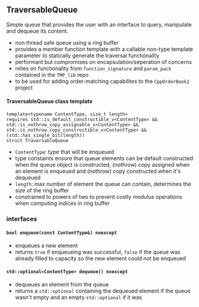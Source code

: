 ## TraversableQueue
Simple queue that provides the user with an interface to query, manipulate and dequeue its content.

- non thread safe queue using a ring buffer
- provides a member function template with a callable non-type template parameter to statically generate the traversal functionality
- performant but compromises on encapsulation/seperation of concerns
- relies on functionality from `function_signature` and `param_pack` contained in the `TMP_lib` repo
- to be used for adding order-matching capabilites to the `CppOrderBook2` project

#### TraversableQueue class template
`template<typename ContentType, size_t length>`<br>
`requires std::is_default_constructible_v<ContentType> && std::is_nothrow_copy_assignable_v<ContentType> &&`<br> `std::is_nothrow_copy_constructible_v<ContentType> && (std::has_single_bit(length))`<br>
`struct TraversableQueue`
- `ContentType`: type that will be enqueued
- type constaints ensure that queue elements can be default constructed when the queue object is constructed, (nothrow) copy assigned when an element is enqueued and (nothrow) copy constructed when it's dequeued
- `length`: max number of element the queue can contain, determines the size of the ring buffer
- constrained to powers of two to prevent costly modulus operations when computing indices in ring buffer

### interfaces

#### `bool enqueue(const ContentType&) noexcept`
- enqueues a new element
- returns `true` if enqueueing was successful, `false` if the queue was already filled to capacity so the new element could not be enqueued

#### `std::optional<ContentType> dequeue() noexcept`
- dequeues an element from the queue
- returns a `std::optional` containing the dequeued element if the queue wasn't empty and an empty `std::optional` if it was


